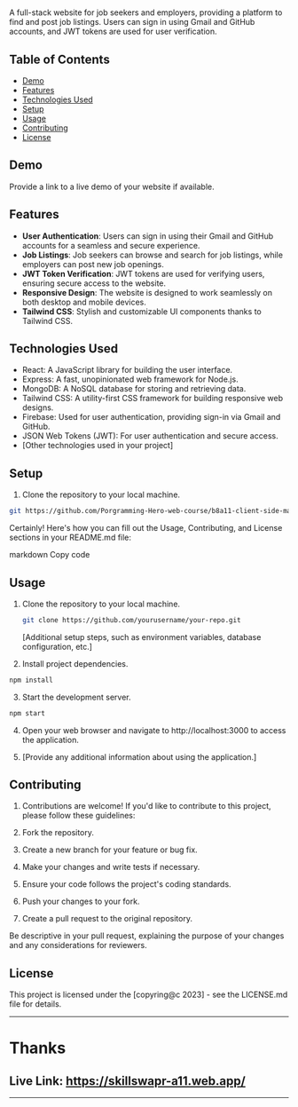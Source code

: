 #

A full-stack website for job seekers and employers, providing a platform to find and post job listings. Users can sign in using Gmail and GitHub accounts, and JWT tokens are used for user verification.

## Table of Contents

- [Demo](#demo)
- [Features](#features)
- [Technologies Used](#technologies-used)
- [Setup](#setup)
- [Usage](#usage)
- [Contributing](#contributing)
- [License](#license)

## Demo

Provide a link to a live demo of your website if available.

## Features

- **User Authentication**: Users can sign in using their Gmail and GitHub accounts for a seamless and secure experience.
- **Job Listings**: Job seekers can browse and search for job listings, while employers can post new job openings.
- **JWT Token Verification**: JWT tokens are used for verifying users, ensuring secure access to the website.
- **Responsive Design**: The website is designed to work seamlessly on both desktop and mobile devices.
- **Tailwind CSS**: Stylish and customizable UI components thanks to Tailwind CSS.

## Technologies Used

- React: A JavaScript library for building the user interface.
- Express: A fast, unopinionated web framework for Node.js.
- MongoDB: A NoSQL database for storing and retrieving data.
- Tailwind CSS: A utility-first CSS framework for building responsive web designs.
- Firebase: Used for user authentication, providing sign-in via Gmail and GitHub.
- JSON Web Tokens (JWT): For user authentication and secure access.
- [Other technologies used in your project]

## Setup

1. Clone the repository to your local machine.

```bash
git https://github.com/Porgramming-Hero-web-course/b8a11-client-side-mahfuj80
```

Certainly! Here's how you can fill out the Usage, Contributing, and License sections in your README.md file:

markdown
Copy code

## Usage

1. Clone the repository to your local machine.

   ```bash
   git clone https://github.com/yourusername/your-repo.git

   ```

   [Additional setup steps, such as environment variables, database configuration, etc.]

2. Install project dependencies.

```bash
npm install
```

3. Start the development server.

```bash
npm start
```

4. Open your web browser and navigate to http://localhost:3000 to access the application.

5. [Provide any additional information about using the application.]

## Contributing

1. Contributions are welcome! If you'd like to contribute to this project, please follow these guidelines:

2. Fork the repository.

3. Create a new branch for your feature or bug fix.

4. Make your changes and write tests if necessary.

5. Ensure your code follows the project's coding standards.

6. Push your changes to your fork.

7. Create a pull request to the original repository.

Be descriptive in your pull request, explaining the purpose of your changes and any considerations for reviewers.

## License

This project is licensed under the [copyring@c 2023] - see the LICENSE.md file for details.

---

# Thanks

## Live Link: https://skillswapr-a11.web.app/

---

